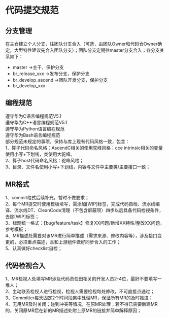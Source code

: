 # 代码提交规范

## 分支管理
在主仓建立个人分支，往团队分支合入（可选，由团队Owner和代码仓Owner确定，大型特性建议先合入团队分支）；团队分支定期往master分支合入；各分支关系如下：<br>
- master ->主干，保护分支
- br_release_xxx ->发布分支，保护分支
- br_develop_ascend ->团队开发分支，保护分支
- br_develop_xxx
 
## 编程规范 
遵守华为C语言编程规范V5.1<br>
遵守华为C++语言编程规范V5.1<br>
遵守华为Python语言编程规范<br>
遵守华为Bash语言编程规范<br>
部分规范未规定的事项，保持与库上现有代码风格一致，包含：<br>
1、算子代码命名风格：AscendC相关的使用驼峰风格；cce intrinsic相关的变量使用小写+下划线，类使用大驼峰。<br>
2、算子host代码命名风格：驼峰风格；<br>
3、目录、文件名使用小写+下划线，内容与文件中主要类/主要接口一致；
 
## MR格式
1、commit格式后续补充，暂时不做要求；<br>
2、每个MR提交时使用模板填写，需添加[WIP]标签，完成代码自检、流水线编译、流水线DT、CleanCode清理（不包含屏蔽项）四步以后具备代码检视条件，去除[WIP]标签；<br>
3、标题统一格式：【bug/feature/task】修复XX问题/新增XX特性/整改XX问题，参考模板；<br>
4、MR描述处需要对该MR进行简单描述（需求来源、修改内容等），涉及接口变更的，必须重点描述，且和上游组件做好同步合入的工作；<br>
5、认真做好checklist自检；

## 代码检视合入
1、MR检视人处填写MR涉及代码责任田相关的开发人员2-4位，最好不要填写一堆人；<br>
2、主动联系检视人进行检视，检视人需要检视每处修改，不可直接点通过；<br>
3、Committer每天固定2个时间段集中处理MR，保证所有MR的及时推进；<br>
4、无用MR及时关闭；碰到冲突等情况，在原MR处理；若不得已需要新建MR的，关闭原MR后在新的MR描述处附上原MR的链接并简单解释原因；